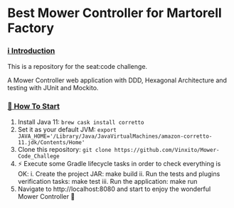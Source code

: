 # Best Mower Controller for Martorell Factory

### [ℹ️ Introduction](https://github.com/Vinxito/Mower-Code_Challege#-Introduction)
This is a repository for the seat:code challenge.

A Mower Controller web application with DDD, Hexagonal Architecture and testing with JUnit and Mockito.

### [🏁 How To Start](https://github.com/Vinxito/Mower-Code_Challege#-how-to-start)
1. Install Java 11: `brew cask install corretto`
2. Set it as your default JVM: `export JAVA_HOME='/Library/Java/JavaVirtualMachines/amazon-corretto-11.jdk/Contents/Home'`
3. Clone this repository: `git clone https://github.com/Vinxito/Mower-Code_Challege`
4. ⚡ Execute some Gradle lifecycle tasks in order to check everything is OK:
  i. Create the project JAR: make build
  ii. Run the tests and plugins verification tasks: make test
  iii. Run the application: make run
5. Navigate to http://localhost:8080 and start to enjoy the wonderful Mower Controller 🚀 